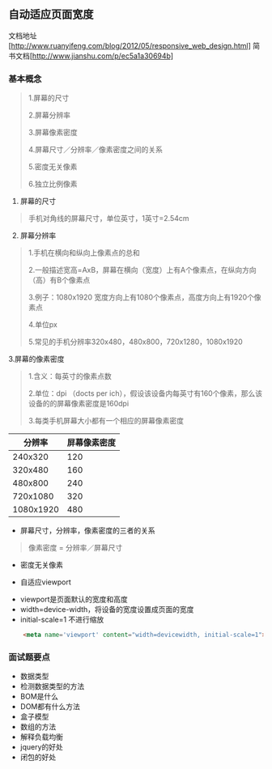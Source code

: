 ## 自动适应页面宽度

文档地址[http://www.ruanyifeng.com/blog/2012/05/responsive_web_design.html]
简书文档[http://www.jianshu.com/p/ec5a1a30694b]

### 基本概念
> 1.屏幕的尺寸
>
> 2.屏幕分辨率
>
> 3.屏幕像素密度
>
> 4.屏幕尺寸／分辨率／像素密度之间的关系
>
> 5.密度无关像素
>
> 6.独立比例像素

1. 屏幕的尺寸
> 手机对角线的屏幕尺寸，单位英寸，1英寸=2.54cm

2. 屏幕分辨率
> 1.手机在横向和纵向上像素点的总和
>
> 2.一般描述宽高=AxB，屏幕在横向（宽度）上有A个像素点，在纵向方向（高）有B个像素点
>
> 3.例子：1080x1920 宽度方向上有1080个像素点，高度方向上有1920个像素点
>
> 4.单位px
>
> 5.常见的手机分辨率320x480，480x800，720x1280，1080x1920

3.屏幕的像素密度
> 1.含义：每英寸的像素点数
>
> 2.单位：dpi （docts per ich），假设该设备内每英寸有160个像素，那么该设备的的屏幕像素密度是160dpi
>
> 3.每类手机屏幕大小都有一个相应的屏幕像素密度

| 分辨率 | 屏幕像素密度 |
|-------|------------|
|240x320|120|
|320x480|160|
|480x800|240|
|720x1080|320|
|1080x1920|480|

+ 屏幕尺寸，分辨率，像素密度的三者的关系
> 像素密度 = 分辨率／屏幕尺寸

+ 密度无关像素








+ 自适应viewport
- viewport是页面默认的宽度和高度
- width=device-width，将设备的宽度设置成页面的宽度
- initial-scale=1 不进行缩放

```html
	<meta name='viewport' content="width=devicewidth, initial-scale=1">
```


### 面试题要点
+ 数据类型
+ 检测数据类型的方法
+ BOM是什么
+ DOM都有什么方法
+ 盒子模型
+ 数组的方法
+ 解释负载均衡
+ jquery的好处
+ 闭包的好处
